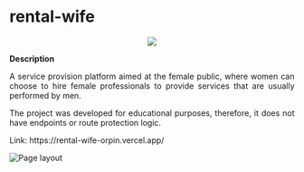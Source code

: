 # rental-wife
<p align="center">
   <img src="http://img.shields.io/static/v1?label=STATUS&message=ALREADY%20DEVELOPED&color=RED&style=for-the-badge" #vitrinedev/>
</p>

<div align="justify">
<b>Description</b>

<p>A service provision platform aimed at the female public, where women can choose to hire female professionals to provide services that are usually performed by men.</p>

<p>The project was developed for educational purposes, therefore, it does not have endpoints or route protection logic.</p>

<p>Link: https://rental-wife-orpin.vercel.app/</p>

![Page layout](https://github.com/dexter2k8/rental-wife/blob/main/src/assets/page.gif)

</div>
